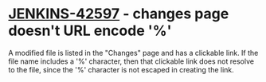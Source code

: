 # [JENKINS-42597](https://issues.jenkins-ci.org/browse/JENKINS-42597) - changes page doesn't URL encode '%'

A modified file is listed in the "Changes" page and has a clickable
link.  If the file name includes a '%' character, then that clickable
link does not resolve to the file, since the '%' character is not
escaped in creating the link.